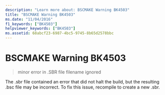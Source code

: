 ```yaml
---
description: "Learn more about: BSCMAKE Warning BK4503"
title: "BSCMAKE Warning BK4503"
ms.date: "11/04/2016"
f1_keywords: ["BK4503"]
helpviewer_keywords: ["BK4503"]
ms.assetid: 68abcf23-6987-4bc5-9745-8b65d2578bbc
---
```

# BSCMAKE Warning BK4503

> minor error in .SBR file filename ignored

The .sbr file contained an error that did not halt the build, but the resulting .bsc file may be incorrect. To fix this issue, recompile to create a new .sbr.
